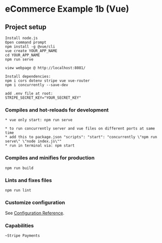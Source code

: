 # eCommerce Example 1b (Vue)

## Project setup
```
Install node.js
Open command prompt
npm install -g @vue/cli
vue create YOUR_APP_NAME
cd YOUR_APP_NAME
npm run serve

view webpage @ http://localhost:8081/

Install dependencies:
npm i cors dotenv stripe vue vue-router
npm i concurrently --save-dev

add .env file at root:
STRIPE_SECRET_KEY="YOUR_SECRET_KEY"
```

### Compiles and hot-reloads for development
```
* vue only start: npm run serve

* to run concurrently server and vue files on different ports at same time
* add this to package.json "scripts": "start": "concurrently \"npm run serve\" \"node index.js\""
* run in terminal via: npm start
```

### Compiles and minifies for production
```
npm run build
```

### Lints and fixes files
```
npm run lint    
```

### Customize configuration
See [Configuration Reference](https://cli.vuejs.org/config/).

### Capabilities 
```
~Stripe Payments 
```
